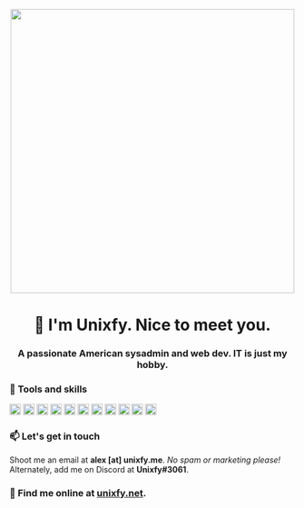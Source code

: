 <p align="center"><a href="https://unixfy.net" target="_blank"><img src="https://unixfy.net/assets/img/logo-cropped.svg" width="500px"></img></a></p>
<h1 align="center">👋 I'm Unixfy. Nice to meet you.</h1>
<h3 align="center">A passionate American sysadmin and web dev. IT is just my hobby.</h3>

### 🔧 Tools and skills
<img src="https://devicons.github.io/devicon/devicon.git/icons/amazonwebservices/amazonwebservices-original.svg" alt="aws" width="20" height="20"/> <img src="https://devicons.github.io/devicon/devicon.git/icons/wordpress/wordpress-plain.svg" alt="wordpress" width="20" height="20"/> <img src="https://devicons.github.io/devicon/devicon.git/icons/linux/linux-original.svg" alt="linux" width="20" height="20"/> <img src="http://devicons.github.io/devicon/devicon.git/icons/apache/apache-original.svg" alt="apache" width="20" height="20"/> <img src="http://devicons.github.io/devicon/devicon.git/icons/nginx/nginx-original.svg" alt="nginx" width="20" height="20"/> <img src="https://devicons.github.io/devicon/devicon.git/icons/windows8/windows8-original.svg" alt="windows-server" width="20" height="20"/> <img src="https://devicons.github.io/devicon/devicon.git/icons/bootstrap/bootstrap-plain.svg" alt="bootstrap" width="20" height="20"/> <img src="https://devicons.github.io/devicon/devicon.git/icons/docker/docker-original.svg" alt="docker" width="20" height="20"/> <img src="http://devicons.github.io/devicon/devicon.git/icons/php/php-original.svg" alt="php" width="20" height="20"/> <img src="http://devicons.github.io/devicon/devicon.git/icons/nodejs/nodejs-original.svg" alt="node" width="20" height="20"/> 
<img src="http://devicons.github.io/devicon/devicon.git/icons/python/python-original.svg" alt="node" width="20" height="20"/> 


### 📫 Let's get in touch
Shoot me an email at <b>alex [at] unixfy.me</b>. <i>No spam or marketing please!</i> Alternately, add me on Discord at <b>Unixfy#3061</b>.

### 🏢 Find me online at <a href="https://unixfy.net" target="_blank">unixfy.net</a>.

<!--
**unixfy/unixfy** is a ✨ _special_ ✨ repository because its `README.md` (this file) appears on your GitHub profile.

Here are some ideas to get you started:

- 🔭 I’m currently working on ...
- 🌱 I’m currently learning ...
- 👯 I’m looking to collaborate on ...
- 🤔 I’m looking for help with ...
- 💬 Ask me about ...
- 📫 How to reach me: ...
- 😄 Pronouns: ...
- ⚡ Fun fact: ...
-->
